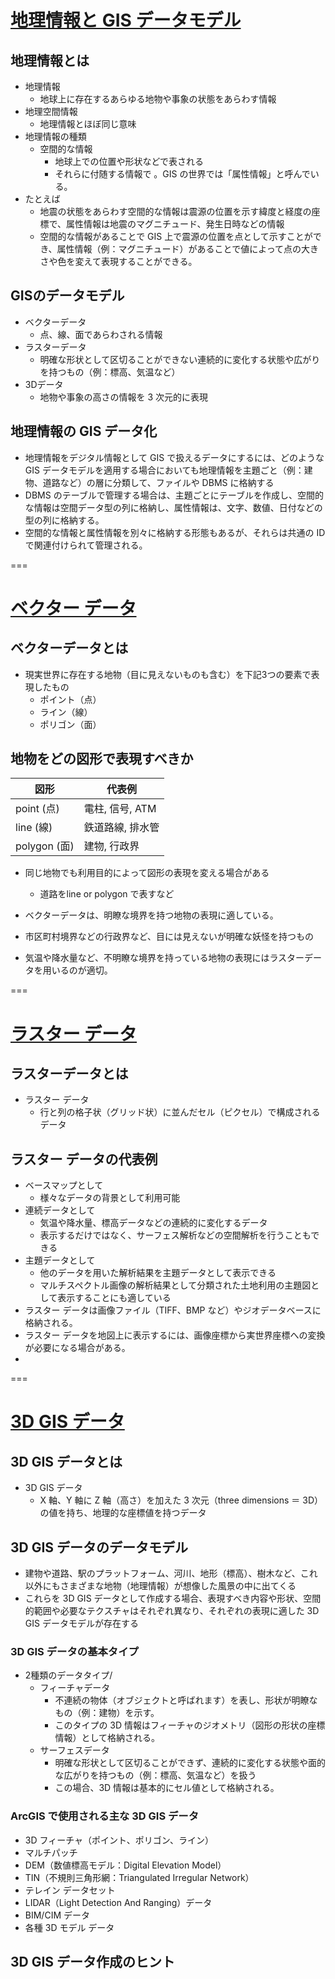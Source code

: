 # [地理情報と GIS データモデル](https://www.esrij.com/gis-guide/gis-datamodel/gis-datamodel/)

## 地理情報とは
- 地理情報
  - 地球上に存在するあらゆる地物や事象の状態をあらわす情報
- 地理空間情報
  - 地理情報とほぼ同じ意味
- 地理情報の種類
  - 空間的な情報
    - 地球上での位置や形状などで表される
    - それらに付随する情報で 。GIS の世界では「属性情報」と呼んでいる。
- たとえば
  - 地震の状態をあらわす空間的な情報は震源の位置を示す緯度と経度の座標で、属性情報は地震のマグニチュード、発生日時などの情報
  - 空間的な情報があることで GIS 上で震源の位置を点として示すことができ、属性情報（例：マグニチュード）があることで値によって点の大きさや色を変えて表現することができる。

## GISのデータモデル
- ベクターデータ
  - 点、線、面であらわされる情報
- ラスターデータ
  - 明確な形状として区切ることができない連続的に変化する状態や広がりを持つもの（例：標高、気温など）
- 3Dデータ
  - 地物や事象の高さの情報を 3 次元的に表現

## 地理情報の GIS データ化
- 地理情報をデジタル情報として GIS で扱えるデータにするには、どのような GIS データモデルを適用する場合においても地理情報を主題ごと（例：建物、道路など）の層に分類して、ファイルや DBMS に格納する
- DBMS のテーブルで管理する場合は、主題ごとにテーブルを作成し、空間的な情報は空間データ型の列に格納し、属性情報は、文字、数値、日付などの型の列に格納する。
- 空間的な情報と属性情報を別々に格納する形態もあるが、それらは共通の ID で関連付けられて管理される。

===

# [ベクター データ](https://www.esrij.com/gis-guide/gis-datamodel/vector-data/)
## ベクターデータとは
- 現実世界に存在する地物（目に見えないものも含む）を下記3つの要素で表現したもの
  - ポイント（点）
  - ライン（線）
  - ポリゴン（面）

## 地物をどの図形で表現すべきか

|     図形     |      代表例      |
| ------------ | ---------------- |
| point (点)   | 電柱, 信号, ATM  |
| line (線)    | 鉄道路線, 排水管 |
| polygon (面) | 建物, 行政界     |

- 同じ地物でも利用目的によって図形の表現を変える場合がある
  - 道路をline or polygon で表すなど

- ベクターデータは、明瞭な境界を持つ地物の表現に適している。
- 市区町村境界などの行政界など、目には見えないが明確な妖怪を持つもの
- 気温や降水量など、不明瞭な境界を持っている地物の表現にはラスターデータを用いるのが適切。

===

# [ラスター データ](https://www.esrij.com/gis-guide/gis-datamodel/raster-data/)
## ラスターデータとは
- ラスター データ
  - 行と列の格子状（グリッド状）に並んだセル（ピクセル）で構成されるデータ

## ラスター データの代表例
- ベースマップとして
  - 様々なデータの背景として利用可能
- 連続データとして
  - 気温や降水量、標高データなどの連続的に変化するデータ
  - 表示するだけではなく、サーフェス解析などの空間解析を行うこともできる
- 主題データとして
  - 他のデータを用いた解析結果を主題データとして表示できる
  - マルチスペクトル画像の解析結果として分類された土地利用の主題図として表示することにも適している
- ラスター データは画像ファイル（TIFF、BMP など）やジオデータベースに格納される。
-  ラスター データを地図上に表示するには、画像座標から実世界座標への変換が必要になる場合がある。
-
===

# [3D GIS データ](https://www.esrij.com/gis-guide/gis-datamodel/3d-gis-data/)
## 3D GIS データとは
- 3D GIS データ
  - X 軸、Y 軸に Z 軸（高さ）を加えた 3 次元（three dimensions ＝ 3D）の値を持ち、地理的な座標値を持つデータ

## 3D GIS データのデータモデル
- 建物や道路、駅のプラットフォーム、河川、地形（標高）、樹木など、これ以外にもさまざまな地物（地理情報）が想像した風景の中に出てくる
- これらを 3D GIS データとして作成する場合、表現すべき内容や形状、空間的範囲や必要なテクスチャはそれぞれ異なり、それぞれの表現に適した 3D GIS データモデルが存在する

### 3D GIS データの基本タイプ
- 2種類のデータタイプ/
  - フィーチャデータ
    - 不連続の物体（オブジェクトと呼ばれます）を表し、形状が明瞭なもの（例：建物）を示す。
    - このタイプの 3D 情報はフィーチャのジオメトリ（図形の形状の座標情報）として格納される。
  - サーフェスデータ
    - 明確な形状として区切ることができず、連続的に変化する状態や面的な広がりを持つもの（例：標高、気温など）を扱う
    - この場合、3D 情報は基本的にセル値として格納される。

### ArcGIS で使用される主な 3D GIS データ
- 3D フィーチャ（ポイント、ポリゴン、ライン）
- マルチパッチ
- DEM（数値標高モデル：Digital Elevation Model）
- TIN（不規則三角形網：Triangulated Irregular Network）
- テレイン データセット
- LIDAR（Light Detection And Ranging）データ
- BIM/CIM データ
- 各種 3D モデル データ

## 3D GIS データ作成のヒント
